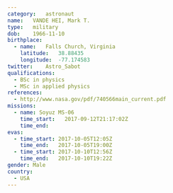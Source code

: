 ```yaml
---
category:	astronaut
name:	VANDE HEI, Mark T.
type:	military
dob:	1966-11-10
birthplace:
  - name:	Falls Church, Virginia
    latitude:	38.88435
    longitude:	-77.174583
twitter:	Astro_Sabot
qualifications:
  - BSc in physics
  - MSc in applied physics
references:
  - http://www.nasa.gov/pdf/740566main_current.pdf
missions:
  - name: Soyuz MS-06
    time_start:   2017-09-12T21:17:02Z
    time_end:
evas:
  - time_start: 2017-10-05T12:05Z
    time_end:	2017-10-05T19:00Z
  - time_start: 2017-10-10T12:56Z
    time_end:	2017-10-10T19:22Z
gender:	Male
country:
  - USA
---
```

